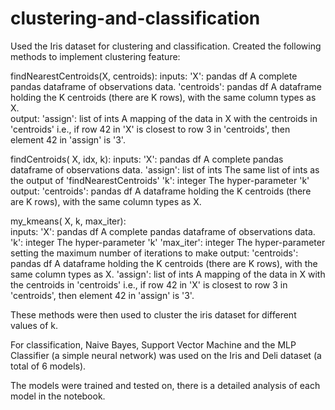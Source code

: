 # clustering-and-classification

Used the Iris dataset for clustering and classification. Created the following methods to implement clustering feature:

findNearestCentroids(X, centroids):
       inputs:  'X':          pandas df      A complete pandas dataframe of observations data. 
                'centroids':  pandas df      A dataframe holding the K centroids (there are K rows), 
                                             with the same column types as X. <br />
       output:  'assign':     list of ints   A mapping of the data in X with the centroids in 'centroids' 
                                             i.e., if row 42 in 'X' is closest to row 3 in 'centroids', 
                                             then element 42 in 'assign' is '3'. 

findCentroids( X, idx, k):
       inputs:  'X':          pandas df      A complete pandas dataframe of observations data.
                'assign':     list of ints   The same list of ints as the output of 'findNearestCentroids'
                'k':          integer        The hyper-parameter 'k'
       output:  'centroids':  pandas df      A dataframe holding the K centroids (there are K rows), 
                                             with the same column types as X.  

my_kmeans( X, k, max_iter):            
       inputs:  'X':          pandas df      A complete pandas dataframe of observations data.
                'k':          integer        The hyper-parameter 'k'
                'max_iter':   integer        The hyper-parameter setting the maximum number of iterations to make
       output:  'centroids':  pandas df      A dataframe holding the K centroids (there are K rows), 
                                             with the same column types as X. 
                'assign':     list of ints   A mapping of the data in X with the centroids in 'centroids'
                                             i.e., if row 42 in 'X' is closest to row 3 in 'centroids', 
                                                   then element 42 in 'assign' is '3'.            
  
  
These methods were then used to cluster the iris dataset for different values of k.

For classification, Naive Bayes, Support Vector Machine and the MLP Classifier (a simple neural network) was used on the Iris and Deli dataset (a total of 6 models).

The models were trained and tested on, there is a detailed analysis of each model in the notebook.
